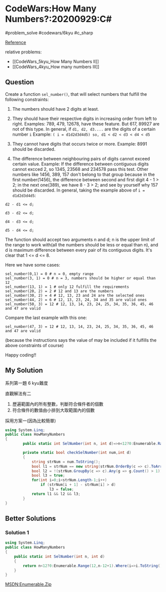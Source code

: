 # CodeWars:How Many Numbers?:20200929:C\#

#problem_solve #codewars/6kyu #c_sharp

[Reference](https://www.codewars.com/kata/55d8aa568dec9fb9e200004a)

relative problems:
- [[CodeWars_5kyu_How Many Numbers II]]
- [[CodeWars_4kyu_How many numbers III]]

## Question

Create a function `sel_number()`, that will select numbers that fulfill the following constraints:

1) The numbers should have 2 digits at least.

2) They should have their respective digits in increasing order from left to right. Examples: 789, 479, 12678, have these feature. But 617, 89927 are not of this type. In general, if `d1, d2, d3....` are the digits of a certain number `i` Example: `( i = d1d2d3d4d5) so, d1 < d2 < d3 < d4 < d5`

3) They cannot have digits that occurs twice or more. Example: 8991 should be discarded.

4) The difference between neighbouring pairs of digits cannot exceed certain value. Example: If the difference between contiguous digits cannot excced 2, so 1345, 23568 and 234578 pass this test. Other numbers like 1456, 389, 157 don't belong to that group because in the first number(1456), the difference between second and first digit 4 - 1 > 2; in the next one(389), we have 8 - 3 > 2; and see by yourself why 157 should be discarded. In general, taking the example above of `i = d1d2d3d4d5`:

```
d2 - d1 <= d;

d3 - d2 <= d;

d4 - d3 <= d;

d5 - d4 <= d;
```

The function should accept two arguments n and d; n is the upper limit of the range to work with(all the numbers should be less or equal than n), and d is maximum difference between every pair of its contiguous digits. It's clear that 1 <= d <= 8.

Here we have some cases:

```
sel_number(0,1) = 0 # n = 0, empty range
sel_number(3, 1) = 0 # n = 3, numbers should be higher or equal than 12
sel_number(13, 1) = 1 # only 12 fulfill the requirements
sel_number(20, 2) = 2 # 12 and 13 are the numbers
sel_number(30, 2) = 4 # 12, 13, 23 and 24 are the selected ones
sel_number(44, 2) = 6 # 12, 13, 23, 24, 34 and 35 are valid ones
sel_number(50, 3) = 12 # 12, 13, 14, 23, 24, 25, 34, 35, 36, 45, 46 and 47 are valid
```

Compare the last example with this one:

```
sel_number(47, 3) = 12 # 12, 13, 14, 23, 24, 25, 34, 35, 36, 45, 46 and 47 are valid 
```

(because the instructions says the value of may be included if it fulfills the above constraints of course)

Happy coding!!

## My Solution

系列第一題 6 kyu難度

直觀解法有二

1. 歷遍範圍內的所有整數，判斷符合條件者的個數
2. 符合條件的數值由小排到大取範圍內的個數

採用方案一(因為比較簡單)

```C#
using System.Linq;
public class HowManyNumbers 
{
        public static int SelNumber(int n, int d)=>n<12?0:Enumerable.Range(12, n - 12).Where(num => checkSelNumber(num, d)).Count();

        private static bool checkSelNumber(int num,int d)
        {
            string strNum = num.ToString();
            bool l1 = strNum == new string(strNum.OrderBy(c => c).ToArray());
            bool l2 = !(strNum.GroupBy(c => c).Any(g => g.Count() > 1));
            bool l3 = true;
            for(int i=0;i<strNum.Length-1;i++)
                if (strNum[i + 1] - strNum[i] > d)
                    l3 = false;
            return l1 && l2 && l3;
        }
}
```

## Better Solutions

### Solution 1

```C#
using System.Linq;
public class HowManyNumbers 
{
    public static int SelNumber(int n, int d)
    {
        return n<12?0:Enumerable.Range(12,n-12+1).Where(i=>i.ToString().Reverse().Select(x=>x-'0').Zip(i.ToString().Reverse().Select(x=>x-'0').Skip(1).Concat(new[]{0}),(x,y)=>x-y).Take(i.ToString().Length-1).All(x=>x>0&&x<=d)).Count();
    }
}
```

[MSDN:Enumerable.Zip](https://docs.microsoft.com/zh-tw/dotnet/api/system.linq.enumerable.zip?view=netcore-3.1)
